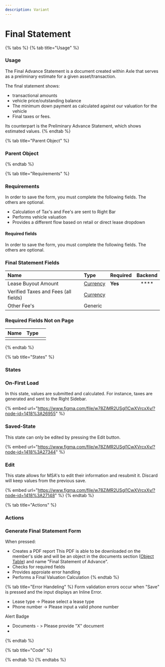 ```yaml
---
description: Variant
---
```


# Final Statement

{% tabs %}
{% tab title="Usage" %}
### **Usage**

The Final Advance Statement is a document created within Axle that serves as a preliminary estimate for a given asset/transaction. 

The final statement shows: 

* transactional amounts 
* vehicle price/outstanding balance
* The minimum down payment as calculated against our valuation for the vehicle
* Final taxes or fees. 

Its counterpart is the Preliminary Advance Statement, which shows estimated values.
{% endtab %}

{% tab title="Parent Object" %}
### Parent Object
{% endtab %}

{% tab title="Requirements" %}
### Requirements

In order to save the form, you must complete the following fields. The others are optional.

* Calculation of Tax's and Fee's are sent to Right Bar
* Performs vehicle valuation
* Provides a different flow based on retail or direct lease dropdown

#### Required fields

In order to save the form, you must complete the following fields. The others are optional.

### Final Statement Fields

| Name | Type | Required | Backend |
| :--- | :--- | :--- | :---: |
| Lease Buyout Amount | [Currency](../../input/currency-input.md) | **Yes** | \*\*\*\* |
| Verified Taxes and Fees \(all fields\) | [Currency](../../input/currency-input.md) |  |  |
| Other Fee's | Generic |  |  |

### Required Fields Not on Page

| Name | Type |  |
| :--- | :--- | :--- |
|  |  |  |
{% endtab %}

{% tab title="States" %}
### States

### On-First Load

In this state, values are submitted and calculated. For instance, taxes are generated and sent to the Right Sidebar.

{% embed url="https://www.figma.com/file/w78ZiMR2USgl1CwXVrcxXv/?node-id=1418%3A26955" %}

### Saved-State

This state can only be edited by pressing the Edit button.

{% embed url="https://www.figma.com/file/w78ZiMR2USgl1CwXVrcxXv/?node-id=1418%3A27344" %}

### Edit

This state allows for MSA's to edit their information and resubmit it. Discard will keep values from the previous save.

{% embed url="https://www.figma.com/file/w78ZiMR2USgl1CwXVrcxXv/?node-id=1418%3A27148" %}
{% endtab %}

{% tab title="Actions" %}
### Actions

### Generate Final Statement Form

When pressed:

* Creates a PDF report This PDF is able to be downloaded on the member's side and will be an object in the documents section \([Object Table](../../task-tables/object-table/)\) and name "Final Statement of Advance". 
* Checks for required fields
* Provides approiate error handling
* Performs a Final Valuation Calculation
{% endtab %}

{% tab title="Error Handeling" %}
Form validation errors occur when "Save" is pressed and the input displays an Inline Error. 

* Lease type -&gt; Please select a lease type
* Phone number -&gt; Please input a valid phone number

Alert Badge

* Documents - &gt; Please provide  "X" document
* 
{% endtab %}

{% tab title="Code" %}

{% endtab %}
{% endtabs %}

